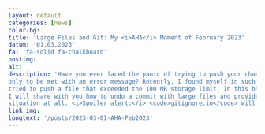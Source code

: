 ```yaml
---
layout: default
categories: [news]
color-bg: 
title: 'Large Files and Git: My <i>AHA</i> Moment of February 2023'
datum: '01.03.2023'
fa: 'fa-solid fa-chalkboard'
postimg: 
alt: 
description: 'Have you ever faced the panic of trying to push your changes to your GitHub repository, 
only to be met with an error message? Recently, I found myself in such a situation when I accidentally 
tried to push a file that exceeded the 100 MB storage limit. In this blog post, 
I will share with you how to undo a commit with large files and provide one way how to avoid this 
situation at all. <i>Spoiler alert:</i> <code>gitignore.io</code> will be your new best friend❕'
link_img: 
longtext: '/posts/2023-03-01-AHA-Feb2023'
---
```

